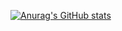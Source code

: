 [![Anurag's GitHub stats](https://github-readme-stats.vercel.app/api?username=douzooo&theme=tokyonight&show_icons=true)](https://github.com/anuraghazra/github-readme-stats)
